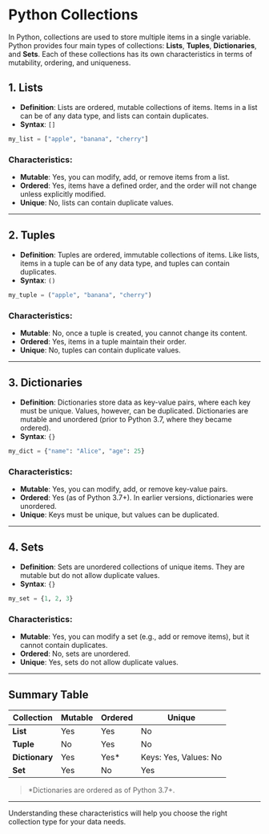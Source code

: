 # Python Collections

In Python, collections are used to store multiple items in a single variable. Python provides four main types of collections: **Lists**, **Tuples**, **Dictionaries**, and **Sets**. Each of these collections has its own characteristics in terms of mutability, ordering, and uniqueness.

## 1. Lists
- **Definition**: Lists are ordered, mutable collections of items. Items in a list can be of any data type, and lists can contain duplicates.
- **Syntax**: `[]`

```python
my_list = ["apple", "banana", "cherry"]
```

### Characteristics:
- **Mutable**: Yes, you can modify, add, or remove items from a list.
- **Ordered**: Yes, items have a defined order, and the order will not change unless explicitly modified.
- **Unique**: No, lists can contain duplicate values.

---

## 2. Tuples
- **Definition**: Tuples are ordered, immutable collections of items. Like lists, items in a tuple can be of any data type, and tuples can contain duplicates.
- **Syntax**: `()`

```python
my_tuple = ("apple", "banana", "cherry")
```

### Characteristics:
- **Mutable**: No, once a tuple is created, you cannot change its content.
- **Ordered**: Yes, items in a tuple maintain their order.
- **Unique**: No, tuples can contain duplicate values.

---

## 3. Dictionaries
- **Definition**: Dictionaries store data as key-value pairs, where each key must be unique. Values, however, can be duplicated. Dictionaries are mutable and unordered (prior to Python 3.7, where they became ordered).
- **Syntax**: `{}`

```python
my_dict = {"name": "Alice", "age": 25}
```

### Characteristics:
- **Mutable**: Yes, you can modify, add, or remove key-value pairs.
- **Ordered**: Yes (as of Python 3.7+). In earlier versions, dictionaries were unordered.
- **Unique**: Keys must be unique, but values can be duplicated.

---

## 4. Sets
- **Definition**: Sets are unordered collections of unique items. They are mutable but do not allow duplicate values.
- **Syntax**: `{}`

```python
my_set = {1, 2, 3}
```

### Characteristics:
- **Mutable**: Yes, you can modify a set (e.g., add or remove items), but it cannot contain duplicates.
- **Ordered**: No, sets are unordered.
- **Unique**: Yes, sets do not allow duplicate values.

---

## Summary Table

| Collection  | Mutable | Ordered | Unique |
|-------------|---------|---------|--------|
| **List**    | Yes     | Yes     | No     |
| **Tuple**   | No      | Yes     | No     |
| **Dictionary** | Yes  | Yes*    | Keys: Yes, Values: No |
| **Set**     | Yes     | No      | Yes    |

> \*Dictionaries are ordered as of Python 3.7+.

---

Understanding these characteristics will help you choose the right collection type for your data needs.

